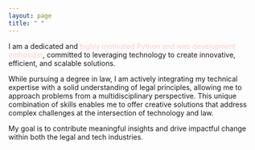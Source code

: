 ```yaml
---
layout: page
title: " "
---
```


I am a dedicated and <span style="color:#FFCCCB">highly motivated Python and web development enthusiast</span>, committed to leveraging technology to create innovative, efficient, and scalable solutions.
  
While pursuing a degree in law, I am actively integrating my technical expertise with a solid understanding of legal principles, allowing me to approach problems from a multidisciplinary perspective. This unique combination of skills enables me to offer creative solutions that address complex challenges at the intersection of technology and law.

My goal is to contribute meaningful insights and drive impactful change within both the legal and tech industries.






